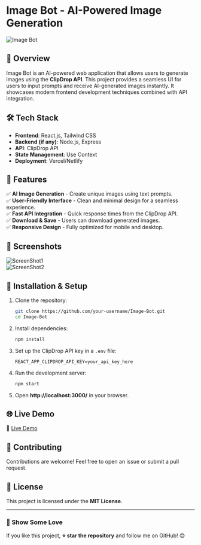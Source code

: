 # Image Bot - AI-Powered Image Generation

![Image Bot](https://drive.google.com/uc?export=download&id=1gB1vSjISt05dJ_o0rwWD66I8VJJSs6fL)

## 🚀 Overview
Image Bot is an AI-powered web application that allows users to generate images using the **ClipDrop API**. This project provides a seamless UI for users to input prompts and receive AI-generated images instantly. It showcases modern frontend development techniques combined with API integration.

## 🛠️ Tech Stack
- **Frontend**: React.js, Tailwind CSS
- **Backend (if any)**: Node.js, Express
- **API**: ClipDrop API
- **State Management**: Use Context
- **Deployment**: Vercel/Netlify

## 🎯 Features
✅ **AI Image Generation** - Create unique images using text prompts.  
✅ **User-Friendly Interface** - Clean and minimal design for a seamless experience.  
✅ **Fast API Integration** - Quick response times from the ClipDrop API.  
✅ **Download & Save** - Users can download generated images.  
✅ **Responsive Design** - Fully optimized for mobile and desktop.  

## 📸 Screenshots
![ScreenShot1](https://drive.google.com/uc?export=download&id=1DvN0nRerbYQfj79JmYsbKjrm3nI79GnM)  
![ScreenShot2](https://drive.google.com/uc?export=download&id=1CQWiszcXpVK_pdX1JVSRDLpPy7eX-s0M)  

## 🔧 Installation & Setup
1. Clone the repository:
   ```bash
   git clone https://github.com/your-username/Image-Bot.git
   cd Image-Bot
   ```
2. Install dependencies:
   ```bash
   npm install
   ```
3. Set up the ClipDrop API key in a `.env` file:
   ```
   REACT_APP_CLIPDROP_API_KEY=your_api_key_here
   ```
4. Run the development server:
   ```bash
   npm start
   ```
5. Open **http://localhost:3000/** in your browser.

## 🌐 Live Demo
🔗 [Live Demo](https://imagebot-frontend.vercel.app/)  

## 🤝 Contributing
Contributions are welcome! Feel free to open an issue or submit a pull request.

## 📜 License
This project is licensed under the **MIT License**.

---
### 🎉 Show Some Love
If you like this project, **⭐ star the repository** and follow me on GitHub! 😊
